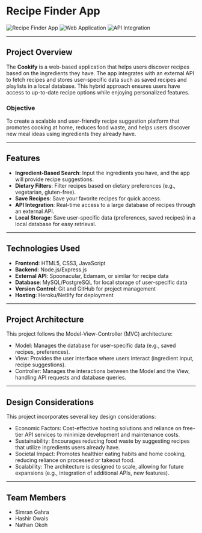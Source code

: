 # Recipe Finder App

![Recipe Finder App](https://img.shields.io/badge/MVC-Architecture-blue.svg)
![Web Application](https://img.shields.io/badge/Web-Application-brightgreen.svg)
![API Integration](https://img.shields.io/badge/API-Integration-orange.svg)

---

## Project Overview

The **Cookify** is a web-based application that helps users discover recipes based on the ingredients they have. The app integrates with an external API to fetch recipes and stores user-specific data such as saved recipes and playlists in a local database. This hybrid approach ensures users have access to up-to-date recipe options while enjoying personalized features.

### **Objective**
To create a scalable and user-friendly recipe suggestion platform that promotes cooking at home, reduces food waste, and helps users discover new meal ideas using ingredients they already have.

---

## Features

- **Ingredient-Based Search**: Input the ingredients you have, and the app will provide recipe suggestions.
- **Dietary Filters**: Filter recipes based on dietary preferences (e.g., vegetarian, gluten-free).
- **Save Recipes**: Save your favorite recipes for quick access.
- **API Integration**: Real-time access to a large database of recipes through an external API.
- **Local Storage**: Save user-specific data (preferences, saved recipes) in a local database for easy retrieval.

---

## Technologies Used

- **Frontend**: HTML5, CSS3, JavaScript 
- **Backend**: Node.js/Express.js
- **External API**: Spoonacular, Edamam, or similar for recipe data
- **Database**: MySQL/PostgreSQL for local storage of user-specific data
- **Version Control**: Git and GitHub for project management
- **Hosting**: Heroku/Netlify for deployment

---

## Project Architecture
This project follows the Model-View-Controller (MVC) architecture:

- Model: Manages the database for user-specific data (e.g., saved recipes, preferences).
- View: Provides the user interface where users interact (ingredient input, recipe suggestions).
- Controller: Manages the interactions between the Model and the View, handling API requests and database queries.

---

## Design Considerations
This project incorporates several key design considerations:

- Economic Factors: Cost-effective hosting solutions and reliance on free-tier API services to minimize development and maintenance costs.
- Sustainability: Encourages reducing food waste by suggesting recipes that utilize ingredients users already have.
- Societal Impact: Promotes healthier eating habits and home cooking, reducing reliance on processed or takeout food.
- Scalability: The architecture is designed to scale, allowing for future expansions (e.g., integration of additional APIs, new features).

---

## Team Members
- Simran Gahra
- Hashir Owais
- Nathan Okoh